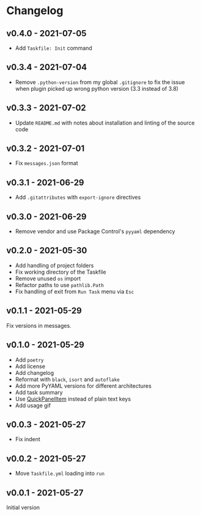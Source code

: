 # Changelog

## v0.4.0 - 2021-07-05

- Add `Taskfile: Init` command

## v0.3.4 - 2021-07-04

- Remove `.python-version` from my global `.gitignore` to fix the issue when plugin picked up wrong python version (3.3 instead of 3.8)

## v0.3.3 - 2021-07-02

- Update `README.md` with notes about installation and linting of the source code

## v0.3.2 - 2021-07-01

- Fix `messages.json` format

## v0.3.1 - 2021-06-29

- Add `.gitattributes` with `export-ignore` directives

## v0.3.0 - 2021-06-29

- Remove vendor and use Package Control's `pyyaml` dependency

## v0.2.0 - 2021-05-30

- Add handling of project folders
- Fix working directory of the Taskfile
- Remove unused `os` import
- Refactor paths to use `pathlib.Path`
- Fix handling of exit from `Run Task` menu via `Esc`

## v0.1.1 - 2021-05-29

Fix versions in messages.

## v0.1.0 - 2021-05-29

- Add `poetry`
- Add license
- Add changelog
- Reformat with `black`, `isort` and `autoflake`
- Add more PyYAML versions for different architectures
- Add task summary
- Use [QuickPanelItem](https://www.sublimetext.com/docs/api_reference.html#sublime.QuickPanelItem) instead of plain text keys
- Add usage gif

## v0.0.3 - 2021-05-27

- Fix indent

## v0.0.2 - 2021-05-27

- Move `Taskfile.yml` loading into `run`

## v0.0.1 - 2021-05-27

Initial version
